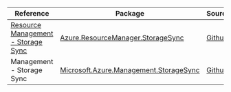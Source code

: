 | Reference | Package | Source |
|---|---|---|
|[Resource Management - Storage Sync](resourcemanager.storagesync-readme.md)|[Azure.ResourceManager.StorageSync](https://www.nuget.org/packages/Azure.ResourceManager.StorageSync)|[Github](https://github.com/Azure/azure-sdk-for-net/blob/main/sdk/storagesync/Azure.ResourceManager.StorageSync)|
|Management - Storage Sync|[Microsoft.Azure.Management.StorageSync](https://www.nuget.org/packages/Microsoft.Azure.Management.StorageSync)|[Github](https://github.com/Azure/azure-sdk-for-net)|
